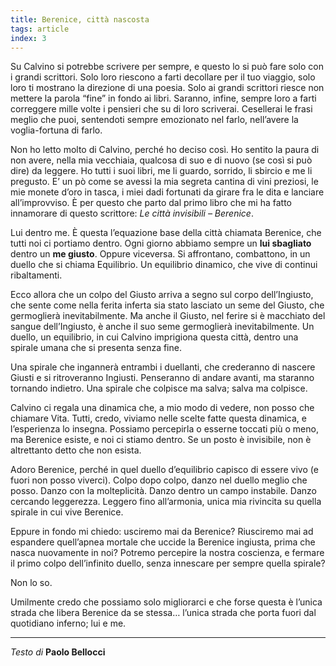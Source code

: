 ```yaml
---
title: Berenice, città nascosta
tags: article
index: 3
---
```


Su Calvino si potrebbe scrivere per sempre, e questo lo si può fare solo con i grandi scrittori. Solo loro riescono a farti decollare per il tuo viaggio, solo loro ti mostrano la direzione di una poesia. Solo ai grandi scrittori riesce non mettere la parola “fine” in fondo ai libri. Saranno, infine, sempre loro a farti correggere mille volte i pensieri che su di loro scriverai. Cesellerai le frasi meglio che puoi, sentendoti sempre emozionato nel farlo, nell’avere la voglia-fortuna di farlo.

Non ho letto molto di Calvino, perché ho deciso così. Ho sentito la paura di non avere, nella mia vecchiaia, qualcosa di suo e di nuovo (se così si può dire) da leggere. Ho tutti i suoi libri, me li guardo, sorrido, li sbircio e me li pregusto. E’ un pò come se avessi la mia segreta cantina di vini preziosi, le mie monete d’oro in tasca, i miei dadi fortunati da girare fra le dita e lanciare all’improvviso. È per questo che parto dal primo libro che mi ha fatto innamorare di questo scrittore: _Le città invisibili – Berenice_.

Lui dentro me. È questa l’equazione base della città chiamata Berenice, che tutti noi ci portiamo dentro. Ogni giorno abbiamo sempre un **lui sbagliato** dentro un **me giusto**. Oppure viceversa. Si affrontano, combattono, in un duello che si chiama Equilibrio. Un equilibrio dinamico, che vive di continui ribaltamenti.

Ecco allora che un colpo del Giusto arriva a segno sul corpo dell’Ingiusto, che sente come nella ferita inferta sia stato lasciato un seme del Giusto, che germoglierà inevitabilmente. Ma anche il Giusto, nel ferire si è macchiato del sangue dell’Ingiusto, è anche il suo seme germoglierà inevitabilmente.
Un duello, un equilibrio, in cui Calvino imprigiona questa città, dentro una spirale umana che si presenta senza fine.

Una spirale che ingannerà entrambi i duellanti, che crederanno di nascere Giusti e si ritroveranno Ingiusti. Penseranno di andare avanti, ma staranno tornando indietro. Una spirale che colpisce ma salva; salva ma colpisce.

Calvino ci regala una dinamica che, a mio modo di vedere, non posso che chiamare Vita. Tutti, credo, viviamo nelle scelte fatte questa dinamica, e l’esperienza lo insegna. Possiamo percepirla o esserne toccati più o meno, ma Berenice esiste, e noi ci stiamo dentro. Se un posto è invisibile, non è altrettanto detto che non esista.

Adoro Berenice, perché in quel duello d’equilibrio capisco di essere vivo (e fuori non posso viverci). Colpo dopo colpo, danzo nel duello meglio che posso. Danzo con la molteplicità. Danzo dentro un campo instabile. Danzo cercando leggerezza. Leggero fino all’armonia, unica mia rivincita su quella spirale in cui vive Berenice.

Eppure in fondo mi chiedo: usciremo mai da Berenice? Riusciremo mai ad espandere quell’apnea mortale che uccide la Berenice ingiusta, prima che nasca nuovamente in noi? Potremo percepire la nostra coscienza, e fermare il primo colpo dell’infinito duello, senza innescare per sempre quella spirale? 

Non lo so.

Umilmente credo che possiamo solo migliorarci e che forse questa è l’unica strada che libera Berenice da se stessa… l’unica strada che porta fuori dal quotidiano inferno; lui e me.

***

_Testo di_ **Paolo Bellocci**